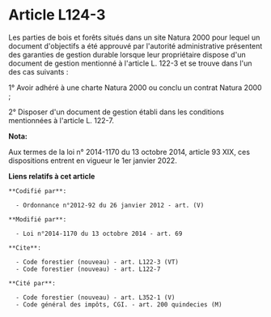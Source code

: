 # Article L124-3

Les parties de bois et forêts situés dans un site Natura 2000 pour lequel un document d'objectifs a été approuvé par
l'autorité administrative présentent des garanties de gestion durable lorsque leur propriétaire dispose d'un document de
gestion mentionné à l'article L. 122-3 et se trouve dans l'un des cas suivants :

1° Avoir adhéré à une charte Natura 2000 ou conclu un contrat Natura 2000 ; 

2° Disposer d'un document de gestion établi dans les conditions mentionnées à l'article L. 122-7.

**Nota:**

Aux termes de la loi n° 2014-1170 du 13 octobre 2014, article 93 XIX, ces dispositions entrent en vigueur le 1er janvier
2022.

**Liens relatifs à cet article**

	**Codifié par**:

	  - Ordonnance n°2012-92 du 26 janvier 2012 - art. (V)

	**Modifié par**:

	  - Loi n°2014-1170 du 13 octobre 2014 - art. 69

	**Cite**:

	  - Code forestier (nouveau) - art. L122-3 (VT)
	  - Code forestier (nouveau) - art. L122-7

	**Cité par**:

	  - Code forestier (nouveau) - art. L352-1 (V)
	  - Code général des impôts, CGI. - art. 200 quindecies (M)

